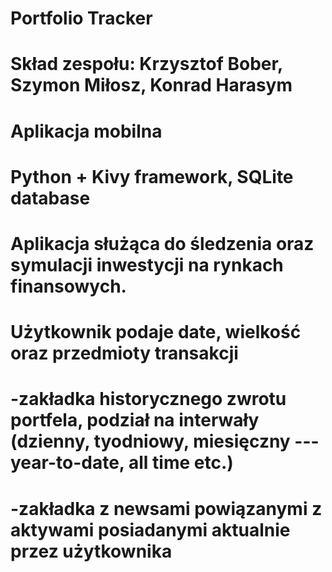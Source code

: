 # Portfolio Tracker
# Skład zespołu: Krzysztof Bober, Szymon Miłosz, Konrad Harasym
# Aplikacja mobilna
# Python + Kivy framework, SQLite database
#
# Aplikacja służąca do śledzenia oraz symulacji inwestycji na rynkach finansowych.
#  Użytkownik podaje date, wielkość oraz przedmioty transakcji
#  -zakładka historycznego zwrotu portfela, podział na interwały (dzienny, tyodniowy, miesięczny --- year-to-date, all time etc.)
#  -zakładka z newsami powiązanymi z aktywami posiadanymi aktualnie przez użytkownika
